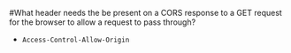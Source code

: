 #What header needs the be present on a CORS response to a GET request for the browser to allow a request to pass through?
* `Access-Control-Allow-Origin`